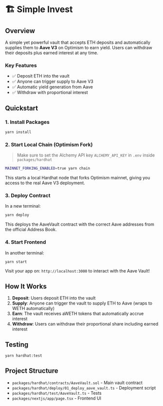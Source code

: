 # 🏗 Simple Invest

## Overview

A simple yet powerful vault that accepts ETH deposits and automatically supplies them to **Aave V3** on Optimism to earn yield. Users can withdraw their deposits plus earned interest at any time.

### Key Features

- ✅ Deposit ETH into the vault
- ✅ Anyone can trigger supply to Aave V3
- ✅ Automatic yield generation from Aave
- ✅ Withdraw with proportional interest

## Quickstart

### 1. Install Packages

```bash
yarn install
```

### 2. Start Local Chain (Optimism Fork)

> Make sure to set the Alchemy API key `ALCHEMY_API_KEY` in `.env` inside `packages/hardhat`

```bash
MAINNET_FORKING_ENABLED=true yarn chain
```

This starts a local Hardhat node that forks Optimism mainnet, giving you access to the real Aave V3 deployment.

### 3. Deploy Contract

In a new terminal:

```bash
yarn deploy
```

This deploys the AaveVault contract with the correct Aave addresses from the official Address Book.

### 4. Start Frontend

In another terminal:

```bash
yarn start
```

Visit your app on: `http://localhost:3000` to interact with the Aave Vault!

## How It Works

1. **Deposit**: Users deposit ETH into the vault
2. **Supply**: Anyone can trigger the vault to supply ETH to Aave (wraps to WETH automatically)
3. **Earn**: The vault receives aWETH tokens that automatically accrue interest
4. **Withdraw**: Users can withdraw their proportional share including earned interest

## Testing

```bash
yarn hardhat:test
```

## Project Structure

- `packages/hardhat/contracts/AaveVault.sol` - Main vault contract
- `packages/hardhat/deploy/01_deploy_aave_vault.ts` - Deployment script
- `packages/hardhat/test/AaveVault.ts` - Tests
- `packages/nextjs/app/page.tsx` - Frontend UI
